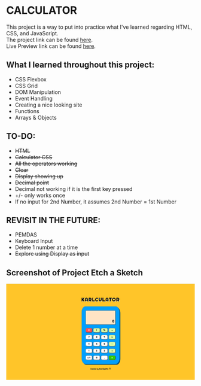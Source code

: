 # CALCULATOR
This project is a way to put into practice what I've learned regarding HTML, CSS, and JavaScript.  
The project link can be found [here](https://theodinproject.com/paths/foundations/courses/foundations/lessons/calculator).  
Live Preview link can be found [here](https://espiritukarl.github.io/odin-calculator).
  
## What I learned throughout this project:
- CSS Flexbox
- CSS Grid
- DOM Manipulation
- Event Handling
- Creating a nice looking site  
- Functions
- Arrays & Objects
  
## TO-DO:  
- ~~HTML~~
- ~~Calculator CSS~~
- ~~All the operators working~~
- ~~Clear~~
- ~~Display showing up~~
- ~~Decimal point~~
- Decimal not working if it is the first key pressed
- +/- only works once
- If no input for 2nd Number, it assumes 2nd Number = 1st Number

## REVISIT IN THE FUTURE:
- PEMDAS
- Keyboard Input
- Delete 1 number at a time
- ~~Explore using Display as input~~

## Screenshot of Project Etch a Sketch
![Screenshot](https://github.com/espiritukarl/odin-calculator/blob/main/screenshot.png)
